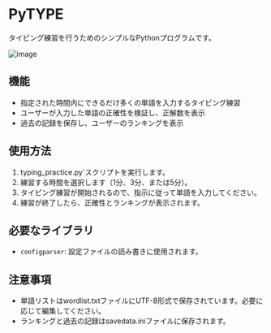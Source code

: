 # PyTYPE

タイピング練習を行うためのシンプルなPythonプログラムです。

![image](https://github.com/kotaooka/PyTYPE/assets/115392256/dea9ff1d-9664-44ff-a8a5-306d66964121)

## 機能
- 指定された時間内にできるだけ多くの単語を入力するタイピング練習
- ユーザーが入力した単語の正確性を検証し、正解数を表示
- 過去の記録を保存し、ユーザーのランキングを表示

## 使用方法

1. typing_practice.py`スクリプトを実行します。
2. 練習する時間を選択します（1分、3分、または5分）。
3. タイピング練習が開始されるので、指示に従って単語を入力してください。
4. 練習が終了したら、正確性とランキングが表示されます。

## 必要なライブラリ
- `configparser`: 設定ファイルの読み書きに使用されます。

## 注意事項
- 単語リストはwordlist.txtファイルにUTF-8形式で保存されています。必要に応じて編集してください。
- ランキングと過去の記録はsavedata.iniファイルに保存されます。
